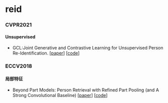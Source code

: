 # reid
### CVPR2021
#### Unsupervised
- GCL:Joint Generative and Contrastive Learning for Unsupervised Person Re-Identification. [[paper](https://arxiv.org/abs/2012.0907)] [[code](https://github.com/chenhao2345/GCL)] 






### ECCV2018
#### 局部特征
- Beyond Part Models: Person Retrieval with Refined Part Pooling (and A Strong Convolutional Baseline) [[paper](https://arxiv.org/pdf/1711.09349.pdf)] [[code](https://github.com/wangguanan/Pytorch-Person-ReID-Baseline-PCB-Beyond-Part-Models)] 
